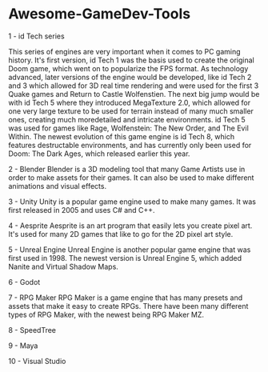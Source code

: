 # Awesome-GameDev-Tools

1 - id Tech series

This series of engines are very important when it comes to PC gaming history. It's first version, id Tech 1 was 
the basis used to create the original Doom game, which went on to popularize the FPS format. As technology advanced, 
later versions of the engine would be developed, like id Tech 2 and 3 which allowed for 3D real time rendering and 
were used for the first 3 Quake games and Return to Castle Wolfenstien. The next big jump would be with id Tech 5
where they introduced MegaTexture 2.0, which allowed for one very large texture to be used for terrain instead of 
many much smaller ones, creating much moredetailed and intricate environments. id Tech 5 was used for games like Rage, 
Wolfenstein: The New Order, and The Evil Within. The newest evolution of this game engine is id Tech 8, which features 
destructable environments, and has currently only been used for Doom: The Dark Ages, which released earlier this year.


2 - Blender
Blender is a 3D modeling tool that many Game Artists use in order to make assets for their games. It can also be 
used to make different animations and visual effects.

3 - Unity
Unity is a popular game engine used to make many games. It was first released in 2005 and uses C# and C++.

4 - Aesprite
Aesprite is an art program that easily lets you create pixel art. It's used for many 2D games that like to go for
the 2D pixel art style.

5 - Unreal Engine
Unreal Engine is another popular game engine that was first used in 1998. The newest version is Unreal Engine 5, which
added Nanite and Virtual Shadow Maps.

6 - Godot


7 - RPG Maker
RPG Maker is a game engine that has many presets and assets that make it easy to create RPGs. There have been many
different types of RPG Maker, with the newest being RPG Maker MZ.

8 - SpeedTree


9 - Maya


10 - Visual Studio

